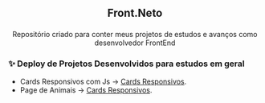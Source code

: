 ## <p align="center">Front.Neto</p>

<p align="center">
Repositório criado para conter meus projetos de estudos e avanços como desenvolvedor FrontEnd


### ✨ Deploy de Projetos Desenvolvidos para estudos em geral
  - Cards Responsivos com Js -> [Cards Responsivos](https://cards-rho-tawny.vercel.app/).
  - Page de Animais -> [Cards Responsivos](https://cards-rho-tawny.vercel.app/).
